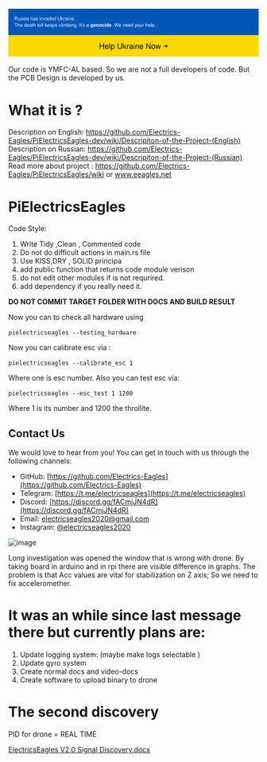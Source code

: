 [![SWUbanner](https://raw.githubusercontent.com/vshymanskyy/StandWithUkraine/main/banner2-direct.svg)](https://vshymanskyy.github.io/StandWithUkraine)

Our code is YMFC-AL based. So we are not a full developers of code. But the PCB Design is developed by us.

# What it is ?
Description on English: https://github.com/Electrics-Eagles/PiElectricsEagles-dev/wiki/Descripiton-of-the-Project-(English)  
Description on Russian: https://github.com/Electrics-Eagles/PiElectricsEagles-dev/wiki/Descripiton-of-the-Project-(Russian)  
Read more about project : https://github.com/Electrics-Eagles/PiElectricsEagles/wiki or www.eeagles.net  






# PiElectricsEagles

Code Style:

1) Write Tidy ,Clean , Commented code
2) Do not do difficult actions in main.rs file
3) Use KISS,DRY , SOLID principa
4) add public function that returns code module verison
5) do not edit other modules if is not requrired.
6) add dependency if you really need it.


**DO NOT COMMIT TARGET FOLDER WITH DOCS AND BUILD RESULT**





Now you can to check all hardware using 
```
pielectricseagles --testing_hardware 
```
Now you can calibrate esc via : 
```
pielectricseagles --calibrate_esc 1 
```
Where one is esc number.
Also you can test esc via:
```
pielectricseagles --esc_test 1 1200
```
Where 1 is its number and 1200 the throllite.



## Contact Us

We would love to hear from you! You can get in touch with us through the following channels:

- GitHub: [https://github.com/Electrics-Eagles](https://github.com/Electrics-Eagles)
- Telegram: [https://t.me/electricseagles](https://t.me/electricseagles)
- Discord: [https://discord.gg/fACmjJN4dR](https://discord.gg/fACmjJN4dR)
- Email: [electricseagles2020@gmail.com](mailto:electricseagles2020@gmail.com)
- Instagram: [@electricseagles2020](https://www.instagram.com/electricseagles2020/)




![image](https://user-images.githubusercontent.com/20460747/189099203-3d3414b5-c4b4-4147-88d8-fa95045313e2.png)

Long investigation was opened the window that is wrong with drone. By taking board in arduino and in rpi there are visible difference in graphs. The problem is that Acc values are vital for stabilization on Z axis; So we need to fix acceleromether.


# It was an while since last message there but currently plans are: 
1. Update logging system: (maybe make logs selectable )
2. Update gyro system
3. Create normal docs and video-docs 
4. Create software to upload binary to drone
# The second discovery

PID for drone = REAL TIME

[ElectricsEagles V2.0 Signal Discovery.docx](https://github.com/Electrics-Eagles/PiElectricsEagles-dev/files/10530505/ElectricsEagles.V2.0.Signal.Discovery.docx)

